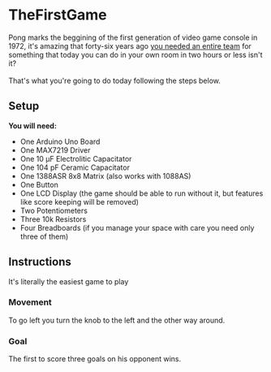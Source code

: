 # TheFirstGame
Pong marks the beggining of the first generation of video game console in 1972, it's amazing that forty-six years ago [you needed an entire
team](https://en.wikipedia.org/wiki/Pong) for something that today you can do in your own room in two hours or less isn't it?\
\
That's what you're going to do today following the steps below.

## Setup
  **You will need:**
  - One Arduino Uno Board
  - One MAX7219 Driver
  - One 10 µF Electrolitic Capacitator
  - One 104 pF Ceramic Capacitator
  - One 1388ASR 8x8 Matrix (also works with 1088AS)  
  - One Button
  - One LCD Display (the game should be able to run without it, but features like score keeping will be removed)
  - Two Potentiometers
  - Three 10k Resistors
  - Four Breadboards (if you manage your space with care you need only three of them)
## Instructions
It's literally the easiest game to play
### Movement
To go left you turn the knob to the left and the other way around.
### Goal
The first to score three goals on his opponent wins.
